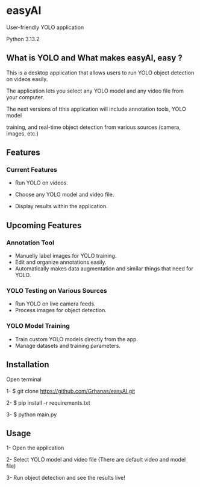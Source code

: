 # easyAI
User-friendly YOLO application

Python 3.13.2

## What is YOLO and What makes easyAI, easy ?
This is a desktop application that allows users to run YOLO object detection on videos easily.

The application lets you select any YOLO model and any video file from your computer.

The next versions of tthis application will include annotation tools, YOLO model

training, and real-time object detection from various sources (camera, images, etc.)

## Features
### Current Features
- Run YOLO on videos.

- Choose any YOLO model and video file.

- Display results within the application.

## Upcoming Features
### Annotation Tool
- Manuelly label images for YOLO training.
- Edit and organize annotations easily.
- Automatically makes data augmentation and similar things that need for YOLO.

### YOLO Testing on Various Sources
- Run YOLO on live camera feeds.
- Process images for object detection.

### YOLO Model Training
- Train custom YOLO models directly from the app.
- Manage datasets and training parameters.

## Installation
Open terminal

1- $ git clone https://github.com/Grhanas/easyAI.git

2- $ pip install -r requirements.txt

3- $ python main.py

## Usage
1- Open the application

2- Select YOLO model and video file (There are default video and model file)

3- Run object detection and see the results live!
